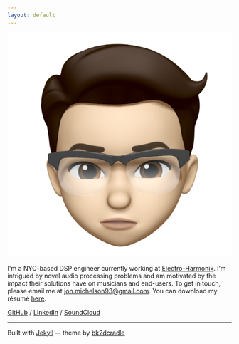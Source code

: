 ```yaml
---
layout: default
---
```


<img class="profile-picture" src="assets/animoji-headshot.jpg">

I'm a NYC-based DSP engineer currently working at [Electro-Harmonix](https://ehx.com). I’m intrigued by novel audio processing problems and am motivated by the impact their solutions have on musicians and end-users. To get in touch, please email me at [jon.michelson93@gmail.com](mailto:jon.michelson93@gmail.com). You can download my résumé [here](http://jonathanmichelson.com/assets/resume-20191111.pdf).

[GitHub](https://www.github.com/jmichel3) / [LinkedIn](https://www.linkedin.com/in/jonathanmichelson/) / [SoundClou](https://www.soundcloud.com/jonmichelson)[d](http://ec2-54-84-52-119.compute-1.amazonaws.com/blog/)

---  

Built with [Jekyll](https://jekyllrb.com/) -- theme by [bk2dcradle](https://github.com/bk2dcradle/researcher)  
